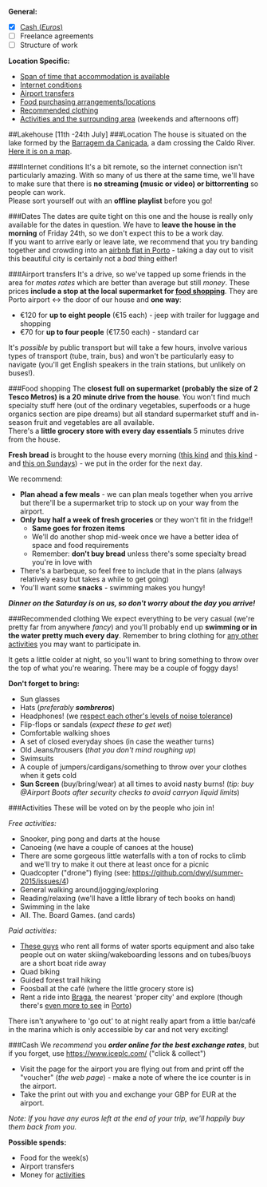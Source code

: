 **General:**
+ [x] [Cash (*Euros*)](#cash)
+ [ ] Freelance agreements
+ [ ] Structure of work

**Location Specific:**
+ [Span of time that accommodation is available](dates)
+ [Internet conditions](#internet-conditions)
+ [Airport transfers](#airport-transfers)
+ [Food purchasing arrangements/locations](#food-shopping)
+ [Recommended clothing](#recommended-clothing)
+ [Activities and the surrounding area](#activities) (weekends and afternoons off)

##Lakehouse [11th -24th July]
###Location
The house is situated on the lake formed by the [Barragem da Caniçada](https://www.google.co.uk/maps?q=barragem+da+cani%C3%A7ada&ion=1&espv=2&bav=on.2,or.r_cp.&bvm=bv.96339352,d.bGg&biw=1536&bih=928&dpr=2&um=1&ie=UTF-8&sa=X&ei=Z5-EVbahK8TW7AbH7KuwCA&ved=0CAYQ_AUoAQ), a dam crossing the Caldo River.    
[Here it is on a map](https://www.google.co.uk/maps/place/41%C2%B039'44.9%22N+8%C2%B011'18.9%22W/@41.6615913,-8.1873262,14z/data=!4m2!3m1!1s0x0d251e5a005f7d79:0xa51e530a1036cba5).

###Internet conditions
It's a bit remote, so the internet connection isn't particularly amazing. With so many of us there at the same time, we'll have to make sure that there is **no streaming (music or video) or bittorrenting** so people can work.     
Please sort yourself out with an **offline playlist** before you go!

###Dates
The dates are quite tight on this one and the house is really only available for the dates in question. We have to **leave the house in the morning** of Friday 24th, so we don't expect this to be a work day.    
If you want to arrive early or leave late, we recommend that you try banding together and crowding into an [airbnb flat in Porto](https://www.airbnb.co.uk/s/Porto--Portugal) - taking a day out to visit this beautiful city is certainly not a _bad_ thing either!

###Airport transfers
It's a drive, so we've tapped up some friends in the area for _mates rates_ which are better than average but still _money_. These prices **include a stop at the local supermarket for [food shopping](#food-shopping)**.
They are Porto airport <-> the door of our house and **one way**:
* €120 for **up to eight people** (€15 each) - jeep with trailer for luggage and shopping
* €70 for **up to four people** (€17.50 each) - standard car 

It's _possible_ by public transport but will take a few hours, involve various types of transport (tube, train, bus) and won't be particularly easy to navigate (you'll get English speakers in the train stations, but unlikely on buses!).

###Food shopping
The **closest full on supermarket (probably the size of 2 Tesco Metros) is a 20 minute drive from the house**. You won't find much specialty stuff here (out of the ordinary vegetables, superfoods or a huge organics section are pipe dreams) but all standard supermarket stuff and in-season fruit and vegetables are all available.        
There's a **little grocery store with every day essentials** 5 minutes drive from the house.

**Fresh bread** is brought to the house every morning ([this kind](http://ameadella.com/uploads/products/img_0096.jpg) and [this kind](https://charme-assets.s3-eu-west-1.amazonaws.com/items/images/000/000/021/normal/pao2.jpg?1383036053) - and [this on Sundays](http://www.paonaporta.pt/images/pnp_images/paes/rosca.jpg)) - we put in the order for the next day.

We recommend:
+ **Plan ahead a few meals** - we can plan meals together when you arrive but there'll be a supermarket trip to stock up on your way from the airport.
+ **Only buy half a week of fresh groceries** or they won't fit in the fridge!!
  + **Same goes for frozen items**
  + We'll do another shop mid-week once we have a better idea of space and food requirements
  + Remember: **don't buy bread** unless there's some specialty bread you're in love with
+ There's a barbeque, so feel free to include that in the plans (always relatively easy but takes a while to get going)
+ You'll want some **snacks** - swimming makes you hungy!

_**Dinner on the Saturday is on us, so don't worry about the day you arrive!**_


###Recommended clothing
We expect everything to be very casual (we're pretty far from anywhere _fancy_) and you'll probably end up **swimming or in the water pretty much every day**. Remember to bring clothing for [any other activities](#activities) you may want to participate in.

It gets a little colder at night, so you'll want to bring something to throw over the top of what you're wearing. There may be a couple of foggy days!

**Don't forget to bring:**
  + Sun glasses
  + Hats (_preferably_ ***sombreros***)
  + Headphones! (we [respect each other's levels of noise tolerance](./code-of-conduct.md))
  + Flip-flops or sandals (_expect these to get wet_)
  + Comfortable walking shoes
  + A set of closed everyday shoes (in case the weather turns)
  + Old Jeans/trousers (_that you don't mind roughing up_)
  + Swimsuits 
  + A couple of jumpers/cardigans/something to throw over your clothes when it gets cold
  + **Sun Screen** (buy/bring/wear) at all times to avoid nasty burns! (_tip: buy @Airport Boots after security checks to avoid carryon liquid limits_)

###Activities
These will be voted on by the people who join in! 

_Free activities:_
+ Snooker, ping pong and darts at the house
+ Canoeing (we have a couple of canoes at the house)
+ There are some gorgeous little waterfalls with a ton of rocks to climb and we'll try to make it out there at least once for a picnic
+ Quadcopter ("drone") flying (see: https://github.com/dwyl/summer-2015/issues/4)
+ General walking around/jogging/exploring
+ Reading/relaxing (we'll have a little library of tech books on hand)
+ Swimming in the lake
+ All. The. Board Games. (and cards)

_Paid activities:_
+ [These guys](http://www.aguamontanha.com/en/prices) who rent all forms of water sports equipment and also take people out on water skiing/wakeboarding lessons and on tubes/buoys are a short boat ride away 
+ Quad biking
+ Guided forest trail hiking
+ Foosball at the café (where the little grocery store is)
+ Rent a ride into [Braga](http://www.theguardian.com/travel/2014/may/10/braga-portugal-city-break), the nearest 'proper city' and explore (though there's [even more to see](http://www.theguardian.com/travel/2014/aug/24/travel-tips-rua-de-miguel-bombarda-porto-morecambe-bay-ibiza) in [Porto](http://www.theguardian.com/travel/2011/nov/06/travel-portugal-vintage-porto))

There isn't anywhere to 'go out' to at night really apart from a little bar/café in the marina which is only accessible by car and not very exciting!

###Cash
We _recommend_ you _**order online for the best exchange rates**_, but if you forget, use https://www.iceplc.com/ ("click & collect")
+ Visit the page for the airport you are flying out from and print off the "voucher" (_the web page_) - make a note of where the ice counter is in the airport.
+ Take the print out with you and exchange your GBP for EUR at the airport.

_Note: If you have any euros left at the end of your trip, we'll happily buy them back from you._

**Possible spends:**
+ Food for the week(s)
+ Airport transfers
+ Money for [activities](#activities)